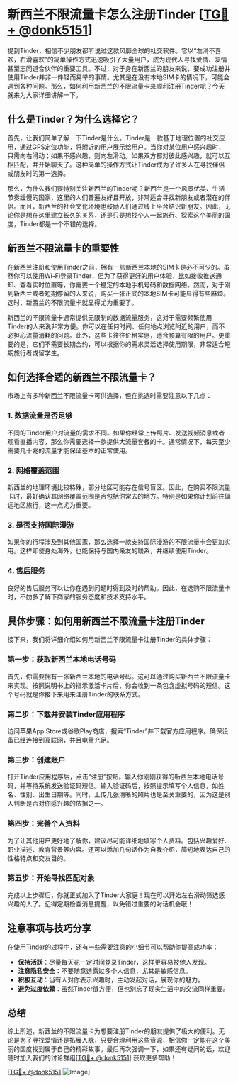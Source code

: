 # 新西兰不限流量卡怎么注册Tinder [[TG💪+ @donk5151](https://t.me/s/donk5151)]

提到Tinder，相信不少朋友都听说过这款风靡全球的社交软件。它以“左滑不喜欢，右滑喜欢”的简单操作方式迅速吸引了大量用户，成为现代人寻找爱情、友情甚至志同道合伙伴的重要工具。不过，对于身在新西兰的朋友来说，要成功注册并使用Tinder并非一件轻而易举的事情。尤其是在没有本地SIM卡的情况下，可能会遇到各种问题。那么，如何利用新西兰的不限流量卡来顺利注册Tinder呢？今天就来为大家详细讲解一下。

## 什么是Tinder？为什么选择它？

首先，让我们简单了解一下Tinder是什么。Tinder是一款基于地理位置的社交应用，通过GPS定位功能，将附近的用户展示给用户。当你对某位用户感兴趣时，只需向右滑动；如果不感兴趣，则向左滑动。如果双方都对彼此感兴趣，就可以互相匹配，并开始聊天了。这种简单的操作方式让Tinder成为了许多人在寻找伴侣或朋友时的第一选择。

那么，为什么我们要特别关注新西兰的Tinder呢？新西兰是一个风景优美、生活节奏缓慢的国家，这里的人们普遍友好且开放，非常适合寻找新朋友或者潜在的伴侣。而且，新西兰的社会文化环境也鼓励人们通过线上平台结识新朋友。因此，无论你是想在这里建立长久的关系，还是只是想找个人一起旅行、探索这个美丽的国度，Tinder都是一个不错的选择。

## 新西兰不限流量卡的重要性

在新西兰注册和使用Tinder之前，拥有一张新西兰本地的SIM卡是必不可少的。虽然你可以使用Wi-Fi登录Tinder，但为了获得更好的用户体验，比如接收推送通知、查看实时位置等，你需要一个稳定的本地手机号码和数据网络。然而，对于刚到新西兰或者短期停留的人来说，购买一张正式的本地SIM卡可能显得有些麻烦。这时，新西兰的不限流量卡就显得尤为重要了。

新西兰的不限流量卡通常提供无限制的数据流量服务，这对于需要频繁使用Tinder的人来说非常方便。你可以在任何时间、任何地点浏览附近的用户，而不必担心流量消耗的问题。此外，这些卡往往价格实惠，适合预算有限的用户。更重要的是，它们不需要长期合约，可以根据你的需求灵活选择使用期限，非常适合短期旅行者或留学生。

## 如何选择合适的新西兰不限流量卡？

市场上有多种新西兰不限流量卡可供选择，但在挑选时需要注意以下几点：

### 1. 数据流量是否足够
不同的Tinder用户对流量的需求不同。如果你经常上传照片、发送视频消息或者观看直播内容，那么你需要选择一款提供大流量套餐的卡。通常情况下，每天至少需要几十兆的流量才能保证基本的正常使用。

### 2. 网络覆盖范围
新西兰的地理环境比较特殊，部分地区可能存在信号盲区。因此，在购买不限流量卡时，最好确认其网络覆盖范围是否包括你常去的地方。特别是如果你计划前往偏远地区旅行，这一点尤为重要。

### 3. 是否支持国际漫游
如果你的行程涉及到其他国家，那么选择一款支持国际漫游的不限流量卡会更加实用。这样即使身处海外，也能保持与国内亲友的联系，并继续使用Tinder。

### 4. 售后服务
良好的售后服务可以让你在遇到问题时得到及时的帮助。因此，在选购不限流量卡时，不妨多了解下商家的服务态度和技术支持水平。

## 具体步骤：如何用新西兰不限流量卡注册Tinder

接下来，我们将详细介绍如何用新西兰不限流量卡注册Tinder的具体步骤：

### 第一步：获取新西兰本地电话号码
首先，你需要拥有一张新西兰本地的电话号码。这可以通过购买新西兰不限流量卡来实现。按照说明书上的指示激活卡片后，你会收到一条包含虚拟号码的短信。这个号码就是你接下来用来注册Tinder的联系方式。

### 第二步：下载并安装Tinder应用程序
访问苹果App Store或谷歌Play商店，搜索“Tinder”并下载官方应用程序。确保设备已经连接到互联网，并且电量充足。

### 第三步：创建账户
打开Tinder应用程序后，点击“注册”按钮。输入你刚刚获得的新西兰本地电话号码，并等待系统发送验证码短信。输入验证码后，按照提示填写个人信息，如姓名、性别、出生日期等。同时，上传几张清晰的照片也是至关重要的，因为这是别人判断是否对你感兴趣的依据之一。

### 第四步：完善个人资料
为了让其他用户更好地了解你，建议尽可能详细地填写个人资料。包括兴趣爱好、职业描述、教育背景等内容。还可以添加几句话作为自我介绍，简短地表达自己的性格特点和交友目的。

### 第五步：开始寻找匹配对象
完成以上步骤后，你就正式加入了Tinder大家庭！现在可以开始左右滑动筛选感兴趣的人了。记得定期检查消息提醒，以免错过重要的对话机会哦！

## 注意事项与技巧分享

在使用Tinder的过程中，还有一些需要注意的小细节可以帮助你提高成功率：

- **保持活跃**：尽量每天花一定时间登录Tinder，这样更容易被他人发现。
- **注意隐私安全**：不要随意透露过多个人信息，尤其是敏感信息。
- **积极互动**：当有人对你表示兴趣时，主动发起对话，展现你的魅力。
- **避免过度依赖**：虽然Tinder很方便，但也别忘了现实生活中的交流同样重要。

## 总结

综上所述，新西兰的不限流量卡为想要注册Tinder的朋友提供了极大的便利。无论是为了寻找爱情还是拓展人脉，只要合理利用这些资源，相信你一定能在这个美丽的国度找到属于自己的精彩故事。最后再次强调一下，如果还有疑问的话，欢迎随时加入我们的讨论群组[[TG💪+ @donk5151](https://t.me/s/donk5151)] 获取更多帮助！

[[TG💪+ @donk5151](https://t.me/s/donk5151) ![Image](https://i.postimg.cc/rwNCRYN7/Snipaste-2025-04-30-17-27-05.png)]